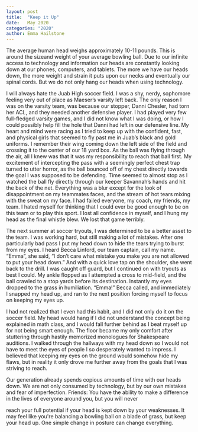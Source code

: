 ```yaml
---
layout: post
title:  "Keep it Up"
date:   May 2020
categories: "2020"
author: Emma Hailstone
---
```

The average human head weighs approximately 10-11 pounds. This is around the sizeand weight of your average bowling ball. Due to our
infinite access to technology and information our heads are constantly looking down at our phones, computers, and tablets. The more we
have our heads down, the more weight and strain it puts upon our necks and eventually our spinal cords. But we do not only hang our heads
when using technology.

I will always hate the Juab High soccer field. I was a shy, nerdy, sophomore feeling very out of place as Maeser’s varsity left back.
The only reason I was on the varsity team, was because our stopper, Danni Chesler, had torn her ACL, and they needed another defensive
player. I had played very few full-fledged varsity games, and I did not know what I was doing, or how I could possibly help fill the
hole that Danni had left in our defensive line. My heart and mind were racing as I tried to keep up with the confident, fast, and
physical girls that seemed to fly past me in Juab’s black and gold uniforms. I remember their wing coming down the left side of the
field and crossing it to the center of our 18 yard box. As the ball was flying through the air, all I knew was that it was my
responsibility to reach that ball first. My excitement of intercepting the pass with a seemingly perfect chest trap turned to utter
horror, as the ball bounced off of my chest directly towards the goal I was supposed to be defending. Time seemed to almost stop as I
watched the ball fly directly through our keeper Savannah’s hands and hit the back of the net. Everything was a blur except for the look
of disappointment on my teammates faces, and the stream of hot tears mixing with the sweat on my face. I had failed everyone, my coach,
my friends, my team. I hated myself for thinking that I could ever be good enough to be on this team or to play this sport. I lost all
confidence in myself, and I hung my head as the final whistle blew. We lost that game terribly.

The next summer at soccer tryouts, I was determined to be a better asset to the team. I was working hard, but still making a lot of mistakes.
After one particularly bad pass I put my head down to hide the tears trying to burst from my eyes. I heard Becca Linford, our team captain,
call my name. “Emma”, she said, “I don’t care what mistake you make you are not allowed to put your head down.” And with a quick love tap
on the shoulder, she went back to the drill. I was caught off guard, but I continued on with tryouts as best I could. My ankle flopped as
I attempted a cross to mid-field, and the ball crawled to a stop yards before its destination. Instantly my eyes dropped to the grass in
humiliation. “Emma!” Becca called, and immediately I snapped my head up, and ran to the next position forcing myself to focus on keeping
my eyes up.

I had not realized that I even had this habit, and I did not only do it on the soccer field. My head would hang if I did not understand
the concept being explained in math class, and I would fall further behind as I beat myself up for not being smart enough. The floor
became my only comfort after stuttering through hastily memorized monologues for Shakespeare auditions. I walked through the hallways
with my head down so I would not have to meet the eyes of people I so desperately wanted to impress. I believed that keeping my eyes
on the ground would somehow hide my flaws, but in reality it only drove me further away from the goals that I was striving to reach.

Our generation already spends copious amounts of time with our heads down. We are not only consumed by technology, but by our own
mistakes and fear of imperfection. Friends: You have the ability to make a difference in the lives of everyone around you, but you will never

reach your full potential if your head is kept down by your weaknesses. It may feel like you're balancing a bowling ball on a blade of
grass, but keep your head up. One simple change in posture can change everything.
